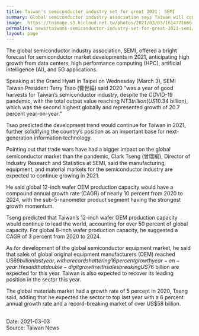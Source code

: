 ```yaml
---
title: Taiwan's semiconductor industry set for great 2021： SEMI
summary: Global semiconductor industry association says Taiwan will consolidate gains
image:  https://tnimage.s3.hicloud.net.tw/photos/2021/03/03/1614771666-603f75d2c384b.jpg
permalink: news/taiwans-semiconductor-industry-set-for-great-2021-semi/
layout: page
---
```

The global semiconductor industry association, SEMI, offered a bright forecast for semiconductor market developments in 2021, anticipating high growth from data centers, high performance computing (HPC), artificial intelligence (AI), and 5G applications.

Speaking at the Grand Hyatt in Taipei on Wednesday (March 3), SEMI Taiwan President Terry Tsao (曹世綸) said 2020 "was a year of good harvests for Taiwan’s semiconductor industry, despite the COVID-19 pandemic, with the total output value reaching NT$3 trillion (US$10.34 billion), which was the second highest globally and represented growth of 20.7 percent year-on-year.”

Tsao predicted the development trend would continue for Taiwan in 2021, further solidifying the country’s position as an important base for next-generation information technology.

Pointing out that trade wars have had a bigger impact on the global semiconductor market than the pandemic, Clark Tseng (曾瑞榆), Director of Industry Research and Statistics at SEMI, said the manufacturing, equipment, and material markets for the semiconductor industry are expected to continue growing in 2021.

He said global 12-inch wafer OEM production capacity would have a compound annual growth rate (CAGR) of nearly 10 percent from 2020 to 2024, with the sub-5-nanometer product segment having the strongest growth momentum.

Tseng predicted that Taiwan’s 12-inch wafer OEM production capacity would continue to lead the world, accounting for over 50 percent of global capacity. For global 8-inch wafer production capacity, he suggested a CAGR of 3 percent from 2020 to 2024.

As for development of the global semiconductor equipment market, he said that sales of global original equipment manufacturers (OEM) reached US$69 billion last year, with a record shattering 16 percent growth year-on-year. He said that double-digit growth with sales breaking US$76 billion are expected for this year. Taiwan is also expected to recover its leading position in the sector this year.

The global materials market had a growth rate of 5 percent in 2020, Tseng said, adding that he expected the sector to top last year with a 6 percent annual growth rate and a record-breaking market of over US$58 billion.

<br/>
Date: 2021-03-03
<br/>
Source: Taiwan News
